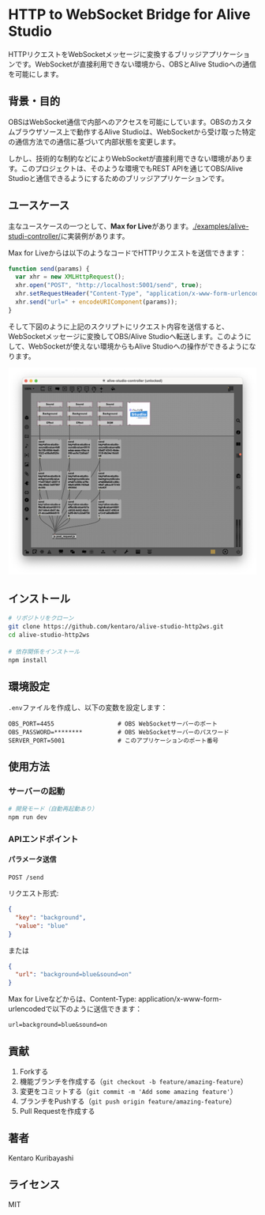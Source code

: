 # HTTP to WebSocket Bridge for Alive Studio

HTTPリクエストをWebSocketメッセージに変換するブリッジアプリケーションです。WebSocketが直接利用できない環境から、OBSとAlive Studioへの通信を可能にします。

## 背景・目的

OBSはWebSocket通信で内部へのアクセスを可能にしています。OBSのカスタムブラウザソース上で動作するAlive Studioは、WebSocketから受け取った特定の通信方法での通信に基づいて内部状態を変更します。

しかし、技術的な制約などによりWebSocketが直接利用できない環境があります。このプロジェクトは、そのような環境でもREST APIを通じてOBS/Alive Studioと通信できるようにするためのブリッジアプリケーションです。

## ユースケース

主なユースケースの一つとして、**Max for Live**があります。[./examples/alive-studi-controller/](./examples/alive-studio-controller/)に実装例があります。

Max for Liveからは以下のようなコードでHTTPリクエストを送信できます：

```javascript
function send(params) {
  var xhr = new XMLHttpRequest();
  xhr.open("POST", "http://localhost:5001/send", true);
  xhr.setRequestHeader("Content-Type", "application/x-www-form-urlencoded");
  xhr.send("url=" + encodeURIComponent(params));
}
```

そして下図のように上記のスクリプトにリクエスト内容を送信すると、WebSocketメッセージに変換してOBS/Alive Studioへ転送します。このようにして、WebSocketが使えない環境からもAlive Studioへの操作ができるようになります。

![](./screenshot.png)

## インストール

```bash
# リポジトリをクローン
git clone https://github.com/kentaro/alive-studio-http2ws.git
cd alive-studio-http2ws

# 依存関係をインストール
npm install
```

## 環境設定

`.env`ファイルを作成し、以下の変数を設定します：

```
OBS_PORT=4455                  # OBS WebSocketサーバーのポート
OBS_PASSWORD=********          # OBS WebSocketサーバーのパスワード
SERVER_PORT=5001               # このアプリケーションのポート番号
```

## 使用方法

### サーバーの起動

```bash
# 開発モード（自動再起動あり）
npm run dev
```

### APIエンドポイント

#### パラメータ送信

```
POST /send
```

リクエスト形式:

```json
{
  "key": "background",
  "value": "blue"
}
```

または

```json
{
  "url": "background=blue&sound=on"
}
```

Max for Liveなどからは、Content-Type: application/x-www-form-urlencodedで以下のように送信できます：

```
url=background=blue&sound=on
```

## 貢献

1. Forkする
2. 機能ブランチを作成する（`git checkout -b feature/amazing-feature`）
3. 変更をコミットする（`git commit -m 'Add some amazing feature'`）
4. ブランチをPushする（`git push origin feature/amazing-feature`）
5. Pull Requestを作成する

## 著者

Kentaro Kuribayashi

## ライセンス

MIT
